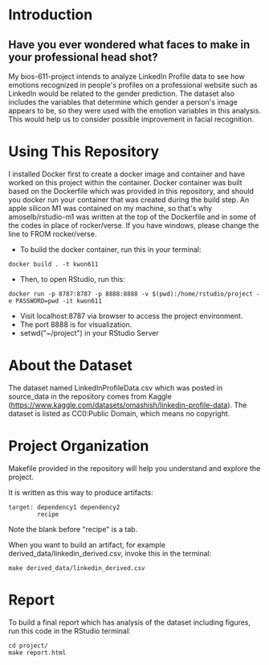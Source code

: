 # Introduction

## Have you ever wondered what faces to make in your professional head shot?

My bios-611-project intends to analyze LinkedIn Profile data to see how emotions recognized in people's profiles on a professional website such as LinkedIn would be related to the gender prediction. The dataset also includes the variables that determine which gender a person's image appears to be, so they were used with the emotion variables in this analysis. This would help us to consider possible improvement in facial recognition.

# Using This Repository

I installed Docker first to create a docker image and container and have worked on this project within the container. Docker container was built based on the Dockerfile which was provided in this repository, and should you docker run your container that was created during the build step. An apple silicon M1 was contained on my machine, so that's why amoselb/rstudio-m1 was written at the top of the Dockerfile and in some of the codes in place of rocker/verse. If you have windows, please change the line to FROM rocker/verse.

- To build the docker container, run this in your terminal:
```
docker build . -t kwon611
```

- Then, to open RStudio, run this:
```
docker run -p 8787:8787 -p 8888:8888 -v $(pwd):/home/rstudio/project -e PASSWORD=pwd -it kwon611
```

- Visit localhost:8787 via browser to access the project environment.
- The port 8888 is for visualization.
- setwd("~/project") in your RStudio Server

# About the Dataset

The dataset named LinkedInProfileData.csv which was posted in source_data in the repository comes from Kaggle (<https://www.kaggle.com/datasets/omashish/linkedin-profile-data>). 
The dataset is listed as CC0:Public Domain, which means no copyright.

# Project Organization

Makefile provided in the repository will help you understand and explore the project.

It is written as this way to produce artifacts:
```
target: dependency1 dependency2
        recipe
```

Note the blank before "recipe" is a tab.

When you want to build an artifact, for example derived_data/linkedin_derived.csv, invoke this in the terminal:
```
make derived_data/linkedin_derived.csv
```

# Report

To build a final report which has analysis of the dataset including figures, run this code in the RStudio terminal:
```
cd project/
make report.html
```